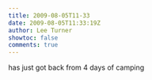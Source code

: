 ```yaml
---
title: 2009-08-05T11-33
date: 2009-08-05T11:33:19Z
author: Lee Turner
showtoc: false
comments: true
---
```


has just got back from 4 days of camping

